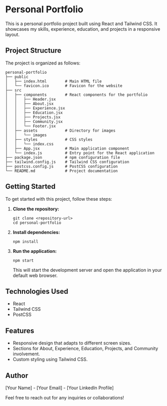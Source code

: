 # Personal Portfolio

This is a personal portfolio project built using React and Tailwind CSS. It showcases my skills, experience, education, and projects in a responsive layout.

## Project Structure

The project is organized as follows:

```
personal-portfolio
├── public
│   ├── index.html        # Main HTML file
│   └── favicon.ico       # Favicon for the website
├── src
│   ├── components        # React components for the portfolio
│   │   ├── Header.jsx
│   │   ├── About.jsx
│   │   ├── Experience.jsx
│   │   ├── Education.jsx
│   │   ├── Projects.jsx
│   │   ├── Community.jsx
│   │   └── Footer.jsx
│   ├── assets            # Directory for images
│   │   └── images
│   ├── styles            # CSS styles
│   │   └── index.css
│   ├── App.jsx           # Main application component
│   └── index.js          # Entry point for the React application
├── package.json          # npm configuration file
├── tailwind.config.js    # Tailwind CSS configuration
├── postcss.config.js     # PostCSS configuration
└── README.md             # Project documentation
```

## Getting Started

To get started with this project, follow these steps:

1. **Clone the repository:**
   ```
   git clone <repository-url>
   cd personal-portfolio
   ```

2. **Install dependencies:**
   ```
   npm install
   ```

3. **Run the application:**
   ```
   npm start
   ```

   This will start the development server and open the application in your default web browser.

## Technologies Used

- React
- Tailwind CSS
- PostCSS

## Features

- Responsive design that adapts to different screen sizes.
- Sections for About, Experience, Education, Projects, and Community involvement.
- Custom styling using Tailwind CSS.

## Author

[Your Name] - [Your Email] - [Your LinkedIn Profile] 

Feel free to reach out for any inquiries or collaborations!